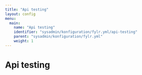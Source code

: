 ```yaml
---
title: "Api testing"
layout: config
menu:
  main:
    name: "Api testing"
    identifier: "sysadmin/konfiguration/fylr.yml/api-testing"
    parent: "sysadmin/konfiguration/fylr.yml"
    weight: 1
---
```

# Api testing
